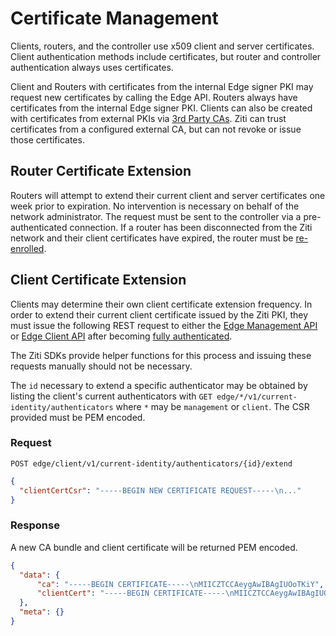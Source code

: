 # Certificate Management

Clients, routers, and the controller use x509 client and server certificates. Client authentication
methods include certificates, but router and controller authentication always uses certificates.

Client and Routers with certificates from the internal Edge signer PKI may request new certificates by calling the Edge API.
Routers always have certificates from the internal Edge signer PKI. Clients can also be created with certificates from external
PKIs via [3rd Party CAs](./third-party-cas). Ziti can trust certificates from a configured external CA, but can not revoke or issue those certificates.

## Router Certificate Extension

Routers will attempt to extend their current client and server certificates one week prior to expiration. No
intervention is necessary on behalf of the network administrator. The request must be sent to the controller via a 
pre-authenticated connection. If a router has been disconnected from the Ziti network and their client certificates
have expired, the router must be [re-enrolled](../enrollment#router-enrollment-extension).

## Client Certificate Extension

Clients may determine their own client certificate extension frequency. In order to extend their current client 
certificate issued by the Ziti PKI, they must issue the following REST request to either the 
[Edge Management API](/docs/reference/developer/api#edge-management-api) or [Edge Client API](/docs/reference/developer/api#edge-client-api) 
after becoming [fully authenticated](../sessions.md#full-vs-partial-authentication).

The Ziti SDKs provide helper functions for this process and issuing these requests manually should not be necessary.

The `id` necessary to extend a specific authenticator may be obtained by listing the client's current authenticators
with `GET edge/*/v1/current-identity/authenticators` where `*` may be `management` or `client`. The CSR provided
must be PEM encoded.

### Request

`POST edge/client/v1/current-identity/authenticators/{id}/extend`

```json
{
  "clientCertCsr": "-----BEGIN NEW CERTIFICATE REQUEST-----\n..."
}
```

### Response

A new CA bundle and client certificate will be returned PEM encoded.

```json
{
  "data": {
      "ca": "-----BEGIN CERTIFICATE-----\nMIICZTCCAeygAwIBAgIUOoTKiY",
      "clientCert": "-----BEGIN CERTIFICATE-----\nMIICZTCCAeygAwIBAgIUOoTKiY"
  },
  "meta": {}
}
```
